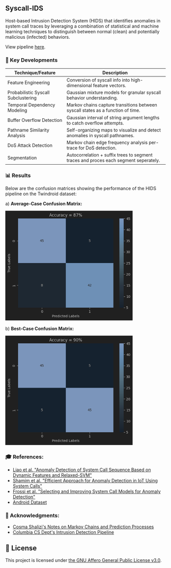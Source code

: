 ## Syscall-IDS

Host-based Intrusion Detection System (HIDS) that identifies anomalies in system call traces by leveraging a combination of statistical and machine learning techniques to distinguish between normal (clean) and potentially malicious (infected) behaviors.

View pipeline [here](https://github.com/Vismay-dev/SysCall-IDS/blob/main/notebooks/subcom_pipeline.ipynb).

### 🌟 Key Developments

| Technique/Feature                   | Description                                                                          |
|-------------------------------------|--------------------------------------------------------------------------------------|
| Feature Engineering                 | Conversion of syscall info into high-dimensional feature vectors.                    |
| Probabilistic Syscall Subclustering | Gaussian mixture models for granular syscall behavior understanding.                 |
| Temporal Dependency Modeling        | Markov chains capture transitions between syscall states as a function of time.      |
| Buffer Overflow Detection           | Gaussian interval of string argument lengths to catch overflow attempts.             |
| Pathname Similarity Analysis        | Self-organizing maps to visualize and detect anomalies in syscall pathnames.                         |
| DoS Attack Detection                | Markov chain edge frequency analysis per-trace for DoS detection.                    |
| Segmentation                        | Autocorrelation + suffix trees to segment traces and proces each segment seperately. |

### 📊 Results

Below are the confusion matrices showing the performance of the HIDS pipeline on the Twindroid dataset:

a) **Average-Case Confusion Matrix:**

<img src="results/average-case.png" alt="Confusion Matrix 1" width="400">

b) **Best-Case Confusion Matrix:**

<img src="results/best-case.png" alt="Confusion Matrix 1" width="400">

### 🎓 References:

- [Liao et al. "Anomaly Detection of System Call Sequence Based on Dynamic
Features and Relaxed-SVM"](https://typeset.io/papers/anomaly-detection-of-system-call-sequence-based-on-dynamic-1oukdqgy)
- [Shamim et al. "Efficient Approach for Anomaly Detection in IoT Using System Calls"](https://www.mdpi.com/1424-8220/23/2/652)
- [Frossi et al. "Selecting and Improving System Call Models for Anomaly Detection"](https://maggi.cc/publication/frossi_hybridsyscalls_2009/frossi_hybridsyscalls_2009.pdf)
- [Android Dataset](https://ieeexplore.ieee.org/document/9796248)

### 🙏 Acknowledgments:

- [Cosma Shalizi's Notes on Markov Chains and Prediction Processes](http://bactra.org/notebooks/prediction-process.html)
- [Columbia CS Dept's Intrusion Detection Pipeline](http://ids.cs.columbia.edu/sites/default/files/smt-syscall-discex01.pdf)

## 📝 License

This project is licensed under [the GNU Affero General Public License v3.0](https://www.gnu.org/licenses/agpl-3.0.en.html).
